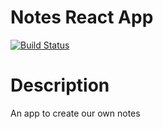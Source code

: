 # Notes React App
[![Build Status](https://travis-ci.org/d4n13l-4lf4/notes-app.svg?branch=master)](https://travis-ci.org/d4n13l-4lf4/notes-app)
# Description
An app to create our own notes


